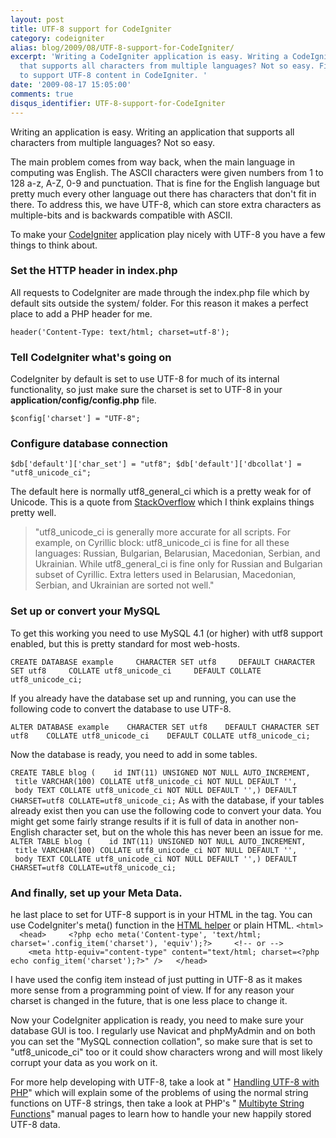 ```yaml
---
layout: post
title: UTF-8 support for CodeIgniter
category: codeigniter
alias: blog/2009/08/UTF-8-support-for-CodeIgniter/
excerpt: 'Writing a CodeIgniter application is easy. Writing a CodeIgniter application
  that supports all characters from multiple languages? Not so easy. Find out how
  to support UTF-8 content in CodeIgniter. '
date: '2009-08-17 15:05:00'
comments: true
disqus_identifier: UTF-8-support-for-CodeIgniter
---
```


Writing an application is easy. Writing an application that supports all characters from multiple languages? Not so easy.

The main problem comes from way back, when the main language in computing was English. The ASCII characters were given numbers from 1 to 128 a-z, A-Z, 0-9 and punctuation. That is fine for the English language but pretty much every other language out there has characters that don't fit in there. To address this, we have UTF-8, which can store extra characters as multiple-bits and is backwards compatible with ASCII.

To make your [CodeIgniter](http://codeigniter.com/ "CodeIgniter - PHP MVC Framework") application play nicely with UTF-8 you have a few things to think about.

### Set the HTTP header in index.php

All requests to CodeIgniter are made through the index.php file which by default sits outside the system/ folder. For this reason it makes a perfect place to add a PHP header for me.

`header('Content-Type: text/html; charset=utf-8');`

### Tell CodeIgniter what's going on

CodeIgniter by default is set to use UTF-8 for much of its internal functionality, so just make sure the charset is set to UTF-8 in your **application/config/config.php** file.

` $config['charset'] = "UTF-8"; `

### Configure database connection

` $db['default']['char_set'] = "utf8"; $db['default']['dbcollat'] = "utf8_unicode_ci"; `

The default here is normally utf8\_general\_ci which is a pretty weak for of Unicode. This is a quote from [StackOverflow](http://stackoverflow.com/questions/1036454/what-are-the-diffrences-between-utf8generalci-and-utf8unicodeci) which I think explains things pretty well.

> "utf8\_unicode\_ci is generally more accurate for all scripts. For example, on Cyrillic block: utf8\_unicode\_ci is fine for all these languages: Russian, Bulgarian, Belarusian, Macedonian, Serbian, and Ukrainian. While utf8\_general\_ci is fine only for Russian and Bulgarian subset of Cyrillic. Extra letters used in Belarusian, Macedonian, Serbian, and Ukrainian are sorted not well."
### Set up or convert your MySQL

To get this working you need to use MySQL 4.1 (or higher) with utf8 support enabled, but this is pretty standard for most web-hosts.

` CREATE DATABASE example     CHARACTER SET utf8     DEFAULT CHARACTER SET utf8     COLLATE utf8_unicode_ci     DEFAULT COLLATE utf8_unicode_ci; `

If you already have the database set up and running, you can use the following code to convert the database to use UTF-8.

` ALTER DATABASE example    CHARACTER SET utf8    DEFAULT CHARACTER SET utf8    COLLATE utf8_unicode_ci    DEFAULT COLLATE utf8_unicode_ci; `

Now the database is ready, you need to add in some tables.

` CREATE TABLE blog (    id INT(11) UNSIGNED NOT NULL AUTO_INCREMENT,    title VARCHAR(100) COLLATE utf8_unicode_ci NOT NULL DEFAULT '',    body TEXT COLLATE utf8_unicode_ci NOT NULL DEFAULT '',) DEFAULT CHARSET=utf8 COLLATE=utf8_unicode_ci; ` As with the database, if your tables already exist then you can use the following code to convert your data. You might get some fairly strange results if it is full of data in another non-English character set, but on the whole this has never been an issue for me. ` ALTER TABLE blog (    id INT(11) UNSIGNED NOT NULL AUTO_INCREMENT,    title VARCHAR(100) COLLATE utf8_unicode_ci NOT NULL DEFAULT '',    body TEXT COLLATE utf8_unicode_ci NOT NULL DEFAULT '',) DEFAULT CHARSET=utf8 COLLATE=utf8_unicode_ci; `

### And finally, set up your Meta Data.

he last place to set for UTF-8 support is in your HTML in the <head> tag. You can use CodeIgniter's meta() function in the [HTML helper](http://codeigniter.com/user_guide/helpers/html_helper.html "CodeIgniter User Guide: HTML Helper") or plain HTML. ` <html>   <head>     <?php echo meta('Content-type', 'text/html; charset='.config_item('charset'), 'equiv');?>     <!-- or -->     <meta http-equiv="content-type" content="text/html; charset=<?php echo config_item('charset');?>" />   </head> `

I have used the config item instead of just putting in UTF-8 as it makes more sense from a programming point of view. If for any reason your charset is changed in the future, that is one less place to change it.

Now your CodeIgniter application is ready, you need to make sure your database GUI is too. I regularly use Navicat and phpMyAdmin and on both you can set the "MySQL connection collation", so make sure that is set to "utf8\_unicode\_ci" too or it could show characters wrong and will most likely corrupt your data as you work on it.

For more help developing with UTF-8, take a look at " [Handling UTF-8 with PHP](http://www.phpwact.org/php/i18n/utf-8)" which will explain some of the problems of using the normal string functions on UTF-8 strings, then take a look at PHP's " [Multibyte String Functions](http://uk3.php.net/manual/en/ref.mbstring.php)" manual pages to learn how to handle your new happily stored UTF-8 data.
